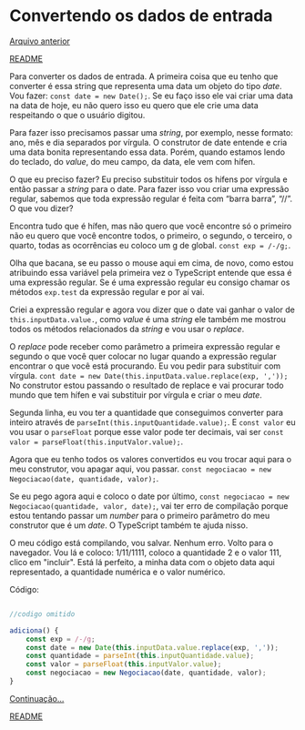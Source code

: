 # Convertendo os dados de entrada

[Arquivo anterior](/estudos/ajustandoController.md)


[README](/README.md)

Para converter os dados de entrada.
A primeira coisa que eu tenho que converter é essa string que representa uma data um objeto do tipo *date*. Vou fazer: `const date = new Date();`. Se eu faço isso ele vai criar uma data na data de hoje, eu não quero isso eu quero que ele crie uma data respeitando o que o usuário digitou.

Para fazer isso precisamos passar uma *string*, por exemplo, nesse formato: ano, mês e dia separados por vírgula. O construtor de date entende e cria uma data bonita representando essa data. Porém, quando estamos lendo do teclado, do *value*, do meu campo, da data, ele vem com hífen.

O que eu preciso fazer? Eu preciso substituir todos os hifens por vírgula e então passar a *string* para o date. Para fazer isso vou criar uma expressão regular, sabemos que toda expressão regular é feita com “barra barra”, “//”. O que vou dizer?

Encontra tudo que é hífen, mas não quero que você encontre só o primeiro não eu quero que você encontre todos, o primeiro, o segundo, o terceiro, o quarto, todas as ocorrências eu coloco um g de global. `const exp = /-/g;`.

Olha que bacana, se eu passo o mouse aqui em cima, de novo, como estou atribuindo essa variável pela primeira vez o TypeScript entende que essa é uma expressão regular. Se é uma expressão regular eu consigo chamar os métodos `exp.test` da expressão regular e por aí vai.

Criei a expressão regular e agora vou dizer que o date vai ganhar o valor de `this.inputData.value.`, como *value* é uma *string* ele também me mostrou todos os métodos relacionados da *string* e vou usar o *replace*.

O *replace* pode receber como parâmetro a primeira expressão regular e segundo o que você quer colocar no lugar quando a expressão regular encontrar o que você está procurando. Eu vou pedir para substituir com vírgula. `cont date = new Date(this.inputData.value.replace(exp, ','));` No construtor estou passando o resultado de replace e vai procurar todo mundo que tem hífen e vai substituir por vírgula e criar o meu *date*.

Segunda linha, eu vou ter a quantidade que conseguimos converter para inteiro através de `parseInt(this.inputQuantidade.value);`. E `const valor` eu vou usar o `parseFloat` porque esse valor pode ter decimais, vai ser `const valor = parseFloat(this.inputValor.value);`.

Agora que eu tenho todos os valores convertidos eu vou trocar aqui para o meu construtor, vou apagar aqui, vou passar. `const negociacao = new Negociacao(date, quantidade, valor);`.

Se eu pego agora aqui e coloco o date por último, `const negociacao = new Negociacao(quantidade, valor, date);`, vai ter erro de compilação porque estou tentando passar um *number* para o primeiro parâmetro do meu construtor que é um *date*. O TypeScript também te ajuda nisso.

O meu código está compilando, vou salvar. Nenhum erro. Volto para o navegador. Vou lá e coloco: 1/11/1111, coloco a quantidade 2 e o valor 111, clico em "incluir". Está lá perfeito, a minha data com o objeto data aqui representado, a quantidade numérica e o valor numérico.

Código:

```javascript

//codigo omitido

adiciona() {
    const exp = /-/g;
    const date = new Date(this.inputData.value.replace(exp, ','));
    const quantidade = parseInt(this.inputQuantidade.value);
    const valor = parseFloat(this.inputValor.value);
    const negociacao = new Negociacao(date, quantidade, valor);
}
```

[Continuação...](/estudos/organizandoCodigo.md)


[README](/README.md)